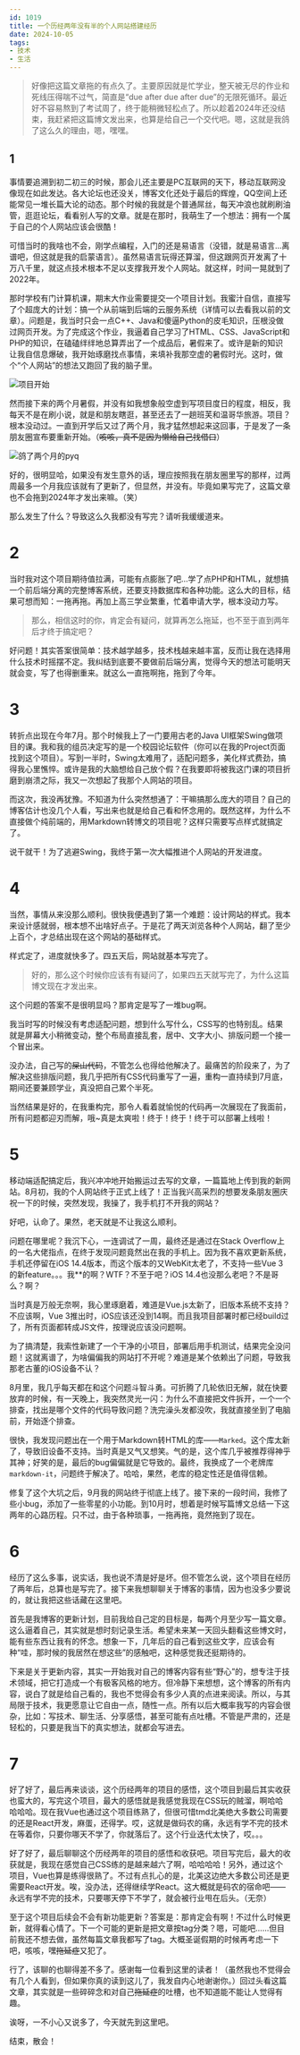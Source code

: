 ```yaml
---
id: 1019
title: 一个历经两年没有半的个人网站搭建经历
date: 2024-10-05
tags: 
- 技术
- 生活
---
```


> 好像把这篇文章拖的有点久了。主要原因就是忙学业，整天被无尽的作业和死线压得喘不过气，简直是“due after due after due”的无限死循环。最近好不容易熬到了考试周了，终于能稍微轻松点了。所以趁着2024年还没结束，我赶紧把这篇博文发出来，也算是给自己一个交代吧。嗯，这就是我鸽了这么久的理由，嗯，嘿嘿。

## 1

事情要追溯到初二初三的时候，那会儿还主要是PC互联网的天下，移动互联网没像现在如此发达。各大论坛也还没关，博客文化还处于最后的辉煌，QQ空间上还能常见一堆长篇大论的动态。那个时候的我就是个普通屌丝，每天冲浪也就刷刷油管，逛逛论坛，看看别人写的文章。就是在那时，我萌生了一个想法：拥有一个属于自己的个人网站应该会很酷！

可惜当时的我啥也不会，刚学点编程，入门的还是易语言（没错，就是易语言…离谱吧，但这就是我的启蒙语言）。虽然易语言玩得还算溜，但这跟网页开发离了十万八千里，就这点技术根本不足以支撑我开发个人网站。就这样，时间一晃就到了2022年。

那时学校有门计算机课，期末大作业需要提交一个项目计划。我蜜汁自信，直接写了个超庞大的计划：搞一个从前端到后端的云服务系统（详情可以去看我以前的文章）。问题是，我当时只会一点C++、Java和傻逼Python的皮毛知识，压根没做过网页开发。为了完成这个作业，我逼着自己学习了HTML、CSS、JavaScript和PHP的知识，在磕磕绊绊地总算弄出了一个成品后，暑假来了。或许是新的知识让我自信息爆破，我开始琢磨找点事情，来填补我那空虚的暑假时光。这时，做个“个人网站”的想法又跑回了我的脑子里。

![项目开始](./blogImg/1019/项目开始.jpg)

然而接下来的两个月暑假，并没有如我想象般空虚到写项目度日的程度，相反，我每天不是在刷小说，就是和朋友瞎逛，甚至还去了一趟班芙和温哥华旅游。项目？根本没动过。一直到开学后又过了两个月，我才猛然想起来这回事，于是发了一条朋友圈宣布要重新开始。（~~咳咳，真不是因为懒给自己找借口~~）

![鸽了两个月的pyq](./blogImg/1019/鸽了两个月的pyq.jpg)

好的，很明显哈，如果没有发生意外的话，理应按照我在朋友圈里写的那样，过两周最多一个月我应该就有了更新了，但显然，并没有。毕竟如果写完了，这篇文章也不会拖到2024年才发出来嘛。（笑）

那么发生了什么？导致这么久我都没有写完？请听我缓缓道来。

# 2

当时我对这个项目期待值拉满，可能有点膨胀了吧…学了点PHP和HTML，就想搞一个前后端分离的完整博客系统，还要支持数据库和各种功能。这么大的目标，结果可想而知：一拖再拖。再加上高三学业繁重，忙着申请大学，根本没动力写。

> 那么，相信这时的你，肯定会有疑问，就算再怎么拖延，也不至于直到两年后才终于搞定吧？

好问题！其实答案很简单：技术越学越多，技术栈越来越丰富，反而让我在选择用什么技术时摇摆不定。我纠结到底要不要做前后端分离，觉得今天的想法可能明天就会变，写了也得删重来。就这么一直拖啊拖，拖到了今年。

# 3

转折点出现在今年7月。那个时候我上了一门要用古老的Java UI框架Swing做项目的课。我和我的组员决定写的是一个校园论坛软件（你可以在我的Project页面找到这个项目）。写到一半时，Swing太难用了，适配问题多，美化样式费劲，搞得我心里憔悴。或许是我的大脑想给自己放个假？在我要即将被我这门课的项目折磨到崩溃之际，我又一次想起了我那个人网站的项目。

而这次，我没再犹豫。不知道为什么突然想通了：干嘛搞那么庞大的项目？自己的博客估计也没几个人看，写出来也就是给自己看和怀念用的。既然这样，为什么不直接做个纯前端的，用Markdown转博文的项目呢？这样只需要写点样式就搞定了。

说干就干！为了逃避Swing，我终于第一次大幅推进个人网站的开发进度。

# 4

当然，事情从来没那么顺利。很快我便遇到了第一个难题：设计网站的样式。我本来设计感就弱，根本想不出啥好点子。于是花了两天浏览各种个人网站，翻了至少上百个，才总结出现在这个网站的基础样式。

样式定了，进度就快多了。四五天后，网站就基本写完了。

> 好的，那么这个时候你应该有有疑问了，如果四五天就写完了，为什么这篇博文现在才发出来。

这个问题的答案不是很明显吗？那肯定是写了一堆bug啊。

我当时写的时候没有考虑适配问题，想到什么写什么，CSS写的也特别乱。结果就是屏幕大小稍微变动，整个布局直接乱套，居中、文字大小、排版问题一个接一个冒出来。

没办法，自己写的~~屎山代码~~，不管怎么也得给他解决了。最痛苦的阶段来了，为了解决这些排版问题，我几乎把所有CSS代码重写了一遍，重构一直持续到7月底，期间还要兼顾学业，真没把自己累个半死。

当然结果是好的，在我重构完，那令人看着就愉悦的代码再一次展现在了我面前，所有问题都迎刃而解，哦~真是太爽啦！终于！终于！终于可以部署上线啦！

# 5

移动端适配搞定后，我兴冲冲地开始搬运过去写的文章，一篇篇地上传到我的新网站。8月初，我的个人网站终于正式上线了！正当我兴高采烈的想要发条朋友圈庆祝一下的时候，突然发现，我操了，我手机打不开我的网站？

好吧，认命了。果然，老天就是不让我这么顺利。

问题在哪里呢？我沉下心，一连调试了一周，最终还是通过在Stack Overflow上的一名大佬指点，在终于发现问题竟然出在我的手机上。因为我不喜欢更新系统，手机还停留在iOS 14.4版本，而这个版本的又WebKit太老了，不支持一些Vue 3的新feature。。。我**的啊？WTF？不至于吧？iOS 14.4也没那么老吧？不是哥么？啊？

当时真是万般无奈啊，我心里琢磨着，难道是Vue.js太新了，旧版本系统不支持？不应该啊，Vue 3推出时，iOS应该还没到14啊。而且我项目部署时都已经build过了，所有页面都转成JS文件，按理说应该没问题啊。

为了搞清楚，我索性新建了一个干净的小项目，部署后用手机测试，结果完全没问题！这就离谱了，为啥偏偏我的网站打不开呢？难道是某个依赖出了问题，导致我那老古董的iOS设备不认？

8月里，我几乎每天都在和这个问题斗智斗勇。可折腾了几轮依旧无解，就在快要放弃的时候，有一天晚上，我突然灵光一闪：为什么不直接把文件拆开，一个一个排查，找出是哪个文件的代码导致问题？洗完澡头发都没吹，我就直接坐到了电脑前，开始逐个排查。

很快，我发现问题出在一个用于Markdown转HTML的库——`Marked`。这个库太新了，导致旧设备不支持。当时真是又气又想笑。气的是，这个库几乎被推荐得神乎其神；好笑的是，最后的bug偏偏就是它导致的。最终，我换成了一个老牌库`markdown-it`，问题终于解决了。哈哈，果然，老库的稳定性还是值得信赖。

修复了这个大坑之后，9月我的网站终于彻底上线了。接下来的一段时间，我修了些小bug，添加了一些零星的小功能。到10月时，想着是时候写篇博文总结一下这两年的心路历程。只不过，由于各种琐事，一拖再拖，竟然拖到了现在。

# 6

经历了这么多事，说实话，我也说不清是好是坏。但不管怎么说，这个项目在经历了两年后，总算也是写完了。接下来我想聊聊关于博客的事情，因为也没多少要说的，就让我把这些话藏在这里吧。

首先是我博客的更新计划，目前我给自己定的目标是，每两个月至少写一篇文章。这么逼着自己，其实就是想时刻记录生活。希望未来某一天回头翻看这些博文时，能有些东西让我有的怀念。想象一下，几年后的自己看到这些文字，应该会有种“哇，那时候的我居然在想这些”的感触吧，这种感觉我还挺期待的。

下来是关于更新内容，其实一开始我对自己的博客内容有些“野心”的，想专注于技术领域，把它打造成一个有极客风格的地方。但冷静下来想想，这个博客的所有内容，说白了就是给自己看的，我也不觉得会有多少人真的点进来阅读。所以，与其局限于技术，我更愿意让它自由一点，随性一点。所有以后大概率我写的内容会很杂，比如：写技术、聊生活、分享感悟，甚至可能有点吐槽。不管是严肃的，还是轻松的，只要是我当下的真实想法，就都会写进去。

# 7

好了好了，最后再来谈谈，这个历经两年的项目的感悟，这个项目到最后其实收获也蛮大的，写完这个项目，最大的感悟就是我感觉我现在CSS玩的贼溜，啊哈哈哈哈哈。现在我Vue也通过这个项目练熟了，但很可惜tmd北美绝大多数公司需要的还是React开发，麻蛋，还得学。哎，这就是做码农的痛，永远有学不完的技术在等着你，只要你哪天不学了，你就落后了。这个行业迭代太快了，哎。。。

好了好了，最后聊聊这个历经两年的项目的感悟和收获吧。项目写完后，最大的收获就是，我现在感觉自己CSS练的是越来越六了啊，哈哈哈哈！另外，通过这个项目，Vue也算是练得很熟了。不过有点扎心的是，北美这边绝大多数公司还是更需要React开发。唉，没办法，还得继续学React。这大概就是码农的宿命吧——永远有学不完的技术，只要哪天停下不学了，就会被行业甩在后头。（无奈）

至于这个项目后续会不会有新功能更新？答案是：那肯定会有啊！不过什么时候更新，就得看心情了。下一个可能的更新是把文章按tag分类？嗯，可能吧……但目前我还不想去做，虽然每篇文章我都写了tag。大概圣诞假期的时候再考虑一下吧，咳咳，嘿~~拖延症~~又犯了。

行了，该聊的也聊得差不多了。感谢每一位看到这里的读者！（虽然我也不觉得会有几个人看到，但如果你真的读到这儿了，我发自内心地谢谢你。）回过头看这篇文章，其实就是一些碎碎念和对自己~~拖延症~~的吐槽，也不知道能不能让人觉得有趣。

诶呀，一不小心又说多了，今天就先到这里吧。

结束，散会！